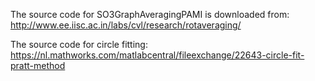 The source code for SO3GraphAveragingPAMI is downloaded from:  
http://www.ee.iisc.ac.in/labs/cvl/research/rotaveraging/

The source code for circle fitting:  
https://nl.mathworks.com/matlabcentral/fileexchange/22643-circle-fit-pratt-method
